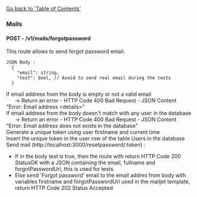 [Go back to 'Table of Contents'](../../../api)

### Mails
#### POST - /v1/mails/forgotpassword
This route allows to send forgot password email.
```
JSON Body :
  {
    "email": string,
    "test": bool, // Avoid to send real email during the tests
  }
```
If email address from the body is empty or not a valid email  
&nbsp;&nbsp;&nbsp;&nbsp;&nbsp;&nbsp;-> Return an error - HTTP Code 400 Bad Request - JSON Content "Error: Email address \<details\>"  
If email address from the body doesn't match with any user in the database  
&nbsp;&nbsp;&nbsp;&nbsp;&nbsp;&nbsp;-> Return an error - HTTP Code 400 Bad Request - JSON Content "Error: Email address does not exists in the database"  
Generate a unique token using user firstname and current time  
Insert the unique token in the user row of the table Users in the database  
Send mail (http://localhost:3000/resetpassword/:token) :
- If in the body test is true, then the route with return HTTP Code 200 StatusOK with a JSON containing the email, fullname and forgotPasswordUrl, this is used for tests.
- Else send 'Forgot password' email to the email addres from body with variables firstname and forgotPasswordUrl used in the mailjet template, return HTTP Code 202 Status Accepted

